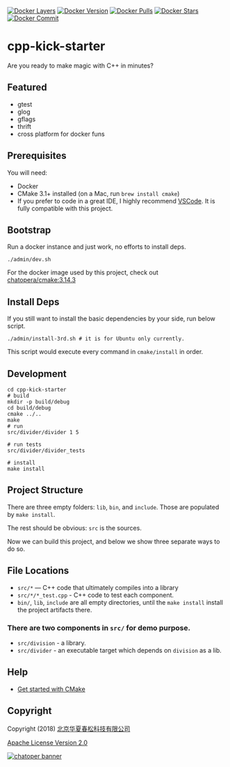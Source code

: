 [![Docker Layers](https://images.microbadger.com/badges/image/chatopera/cmake:3.14.3.svg)](https://microbadger.com/images/chatopera/cmake:3.14.3 "Get your own image badge on microbadger.com") [![Docker Version](https://images.microbadger.com/badges/version/chatopera/cmake:3.14.3.svg)](https://microbadger.com/images/chatopera/cmake:3.14.3 "Get your own version badge on microbadger.com") [![Docker Pulls](https://img.shields.io/docker/pulls/chatopera/cmake.svg)](https://hub.docker.com/r/chatopera/cmake/) [![Docker Stars](https://img.shields.io/docker/stars/chatopera/cmake.svg)](https://hub.docker.com/r/chatopera/cmake/) [![Docker Commit](https://images.microbadger.com/badges/commit/chatopera/cmake:3.14.3.svg)](https://microbadger.com/images/chatopera/cmake:3.14.3 "Get your own commit badge on microbadger.com")

# cpp-kick-starter

Are you ready to make magic with C++ in minutes?

## Featured

- gtest
- glog
- gflags
- thrift
- cross platform for docker funs

## Prerequisites

You will need:

- Docker
- CMake 3.1+ installed (on a Mac, run `brew install cmake`)
- If you prefer to code in a great IDE, I highly recommend [VSCode](https://code.visualstudio.com/). It is fully compatible with this project.

## Bootstrap

Run a docker instance and just work, no efforts to install deps.

```
./admin/dev.sh
```

For the docker image used by this project, check out [chatopera/cmake:3.14.3](https://cloud.docker.com/u/chatopera/repository/docker/chatopera/cmake)

## Install Deps

If you still want to install the basic dependencies by your side, run below script.

```
./admin/install-3rd.sh # it is for Ubuntu only currently.
```

This script would execute every command in `cmake/install` in order.

## Development

```
cd cpp-kick-starter
# build
mkdir -p build/debug
cd build/debug
cmake ../..
make
# run
src/divider/divider 1 5

# run tests
src/divider/divider_tests

# install
make install
```

## Project Structure

There are three empty folders: `lib`, `bin`, and `include`. Those are populated by `make install`.

The rest should be obvious: `src` is the sources.

Now we can build this project, and below we show three separate ways to do so.

## File Locations

- `src/*` — C++ code that ultimately compiles into a library
- `src/*/*_test.cpp` - C++ code to test each component.
- `bin/`, `lib`, `include` are all empty directories, until the `make install` install the project artifacts there.

### There are two components in `src/` for demo purpose.

- `src/division` - a library.
- `src/divider` - an executable target which depends on `division` as a lib.

## Help

- [Get started with CMake](https://github.com/chatopera/cmake-get-started)

## Copyright

Copyright (2018) <a href="https://www.chatopera.com/" target="_blank">北京华夏春松科技有限公司</a>

[Apache License Version 2.0](https://github.com/chatopera/cpp-kick-starter/blob/master/LICENSE)

[![chatoper banner][co-banner-image]][co-url]

[co-banner-image]: https://user-images.githubusercontent.com/3538629/42383104-da925942-8168-11e8-8195-868d5fcec170.png
[co-url]: https://www.chatopera.com
